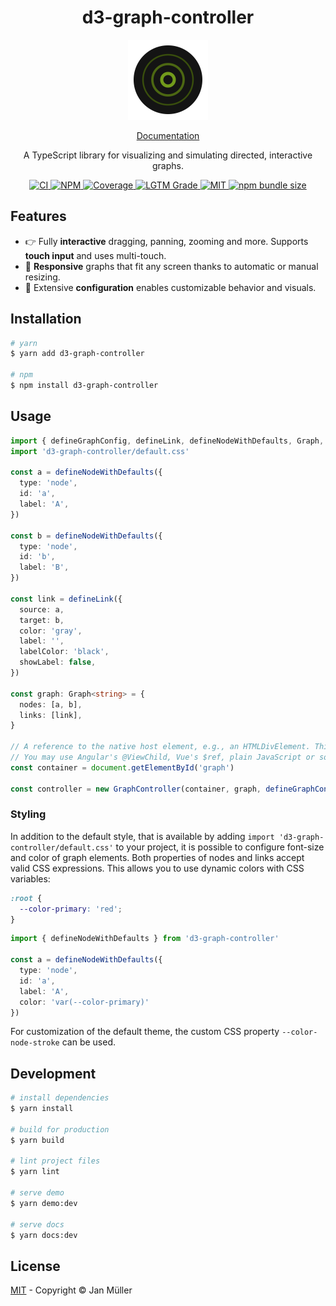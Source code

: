 <h1 align="center">d3-graph-controller</h1>

<p align="center">
  <img src="docs/.vuepress/public/logo.png" alt="Logo" width="128px" height="128px">
</p>

<p align="center">
  <a href="https://graph-controller.yeger.eu">
    Documentation
  </a>
</p>

<p align="center">
    A TypeScript library for visualizing and simulating directed, interactive graphs.
</p>

<p align="center">
  <a href="https://github.com/DerYeger/d3-graph-controller/actions/workflows/ci.yml">
    <img alt="CI" src="https://img.shields.io/github/workflow/status/DerYeger/d3-graph-controller/CI?label=ci&logo=github&color=#4DC71F">
  </a>
  <a href="https://www.npmjs.com/package/d3-graph-controller">
    <img alt="NPM" src="https://img.shields.io/npm/v/d3-graph-controller?logo=npm">
  </a>
  <a href="https://codecov.io/gh/DerYeger/d3-graph-controller">
    <img alt="Coverage" src="https://codecov.io/gh/DerYeger/d3-graph-controller/branch/master/graph/badge.svg?token=p35W6u2noe">
  </a>
  <a href="https://lgtm.com/projects/g/DerYeger/d3-graph-controller">
    <img alt="LGTM Grade" src="https://img.shields.io/lgtm/grade/javascript/github/DerYeger/d3-graph-controller?logo=lgtm">
  </a>
  <a href="https://opensource.org/licenses/MIT">
    <img alt="MIT" src="https://img.shields.io/npm/l/d3-graph-controller?color=%234DC71F">
  </a>
  <a href="https://bundlephobia.com/package/d3-graph-controller">
    <img alt="npm bundle size" src="https://img.shields.io/bundlephobia/minzip/d3-graph-controller">
  </a>
</p>

## Features

- 👉 Fully **interactive** dragging, panning, zooming and more. Supports **touch input** and uses multi-touch.
- 📱 **Responsive** graphs that fit any screen thanks to automatic or manual resizing.
- 🔧 Extensive **configuration** enables customizable behavior and visuals.

## Installation

```bash
# yarn
$ yarn add d3-graph-controller

# npm
$ npm install d3-graph-controller
```

## Usage

```typescript
import { defineGraphConfig, defineLink, defineNodeWithDefaults, Graph, GraphController } from 'd3-graph-controller'
import 'd3-graph-controller/default.css'

const a = defineNodeWithDefaults({
  type: 'node',
  id: 'a',
  label: 'A',
})

const b = defineNodeWithDefaults({
  type: 'node',
  id: 'b',
  label: 'B',
})

const link = defineLink({
  source: a,
  target: b,
  color: 'gray',
  label: '',
  labelColor: 'black',
  showLabel: false,
})

const graph: Graph<string> = {
  nodes: [a, b],
  links: [link],
}

// A reference to the native host element, e.g., an HTMLDivElement. This is framework agnostic.
// You may use Angular's @ViewChild, Vue's $ref, plain JavaScript or something else entirely.
const container = document.getElementById('graph')

const controller = new GraphController(container, graph, defineGraphConfig())
```

### Styling

In addition to the default style, that is available by adding `import 'd3-graph-controller/default.css'` to your project, it is possible to configure font-size and color of graph elements.
Both properties of nodes and links accept valid CSS expressions.
This allows you to use dynamic colors with CSS variables:

```css
:root {
  --color-primary: 'red';
}
```

```ts
import { defineNodeWithDefaults } from 'd3-graph-controller'

const a = defineNodeWithDefaults({
  type: 'node',
  id: 'a',
  label: 'A',
  color: 'var(--color-primary)'
})
```

For customization of the default theme, the custom CSS property `--color-node-stroke` can be used.

## Development

```bash
# install dependencies
$ yarn install

# build for production
$ yarn build

# lint project files
$ yarn lint

# serve demo
$ yarn demo:dev

# serve docs
$ yarn docs:dev
```

## License

[MIT](./LICENSE) - Copyright &copy; Jan Müller
